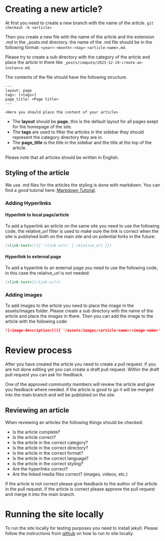 # Creating a new article?
At first you need to create a new branch with the name of the article.
`git checkout -b <article>`

Then you create a new file with the name of the article and the extension .md in the _posts.md directory. the name of the .md file should be in the following format: `<year>-<month>-<day>-<article-name>.md`.  

Please try to create a sub directory with the category of the article and place the article in there like `_posts/compute/2023-12-19-create-an-instance.md`.  

The contents of the file should have the following structure:

```
---
layout: page
tags: [<tags>]
page_title: <Page title>
---

<Here you should place the content of your article>
```
- The **layout** should be **page**, this is the default layout for all pages exept for the homepage of the site.
- The **tags** are used to filter the articles in the sidebar they should represent the category directory they are in.
- The **page_title** is the title in the sidebar and the title at the top of the article.  

Please note that all articles should be written in English.

## Styling of the article
We use .md files for the articles the styling is done with markdown.
You can find a good tutorial here: [Markdown Tutorial](https://guides.github.com/features/mastering-markdown/).


### Adding Hyperlinks
#### Hyperlink to local page/article
To add a hyperlink an article on the same site you need to use the following code, the relative_url filter is used
to make sure the link is correct when the site is published both on the main site and on potential forks in the future:
```markdown
[<link-text>]({{ '<link-url>' | relative_url }})
```

#### Hyperlink to external page
To add a hyperlink to an external page you need to use the following code, in this case the relative_url is not needed:
```markdown
[<link-text>](<link-url>)
```


### Adding images
To add images to the article you need to place the image in the assets/images folder.
Please create a sub directory with the name of the article and place the images in there.
Then you can add the image to the article with the following code:
```markdown
![<image-description>]({{ '/assets/images/<article-name>/<image-name>' | relative_url }})
```

# Review process
After you have created the article you need to create a pull request. if you are not done editing yet you can create a draft pull request. Within the draft pull request you can ask for feedback.

One of the approved community members will review the article and give you feedback where needed. if the article is good to go it will be merged into the main branch and will be published on the site.

## Reviewing an article
When reviewing an articles the following things should be checked:
- Is the article complete?
- Is the article correct?
- Is the article in the correct category?
- Is the article in the correct directory?
- Is the article in the correct format?
- Is the article in the correct language?
- Is the article in the correct styling?
- Are the hyperlinks correct?
- Are the linked media files correct? (images, videos, etc.)

If the article is not correct please give feedback to the author of the article in the pull request.
If the article is correct please approve the pull request and merge it into the main branch.

# Running the site locally
To run the site locally for testing purposes you need to install jekyll.
Please follow the instructions from [github](https://docs.github.com/en/pages/setting-up-a-github-pages-site-with-jekyll/testing-your-github-pages-site-locally-with-jekyll) on how to run to site locally.